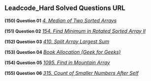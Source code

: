 ## Leadcode_Hard Solved Questions URL

**(150) Question 01** <a href="https://leetcode.com/problems/median-of-two-sorted-arrays/submissions/930220838/" target="_blank" style="font-size: 16px;dispaly:inline-block;">_4. Median of Two Sorted Arrays_</a> <br/>

**(151) Question 02** <a href="https://leetcode.com/problems/find-minimum-in-rotated-sorted-array-ii/submissions/930518857/" target="_blank" style="font-size: 16px;dispaly:inline-block;">_154. Find Minimum in Rotated Sorted Array II_</a> <br/>

**(152) Question 03** <a href="https://leetcode.com/problems/split-array-largest-sum/submissions/930930803/" target="_blank" style="font-size: 16px;dispaly:inline-block;">_410. Split Array Largest Sum_</a> <br/>

**(153) Question 04** <a href="https://www.geeksforgeeks.org/allocate-minimum-number-pages/" target="_blank" style="font-size: 16px;dispaly:inline-block;">_Book Allocation (Geek for Geeks)_</a> <br/> 

**(154) Question 05** <a href="https://leetcode.com/problems/find-in-mountain-array/submissions/930958375/" target="_blank" style="font-size: 16px;dispaly:inline-block;">_1095. Find in Mountain Array_</a> <br/> 

**(155) Question 06** <a href="https://leetcode.com/problems/find-in-mountain-array/submissions/930958375/" target="_blank" style="font-size: 16px;dispaly:inline-block;">_315. Count of Smaller Numbers After Self_</a> <br/> 
